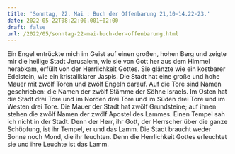 ```yaml
---
title: 'Sonntag, 22. Mai : Buch der Offenbarung 21,10-14.22-23.'
date: 2022-05-22T08:22:00.001+02:00
draft: false
url: /2022/05/sonntag-22-mai-buch-der-offenbarung.html
---
```


Ein Engel entrückte mich im Geist auf einen großen, hohen Berg und zeigte mir die heilige Stadt Jerusalem, wie sie von Gott her aus dem Himmel herabkam, erfüllt von der Herrlichkeit Gottes. Sie glänzte wie ein kostbarer Edelstein, wie ein kristallklarer Jaspis. Die Stadt hat eine große und hohe Mauer mit zwölf Toren und zwölf Engeln darauf. Auf die Tore sind Namen geschrieben: die Namen der zwölf Stämme der Söhne Israels. Im Osten hat die Stadt drei Tore und im Norden drei Tore und im Süden drei Tore und im Westen drei Tore. Die Mauer der Stadt hat zwölf Grundsteine; auf ihnen stehen die zwölf Namen der zwölf Apostel des Lammes. Einen Tempel sah ich nicht in der Stadt. Denn der Herr, ihr Gott, der Herrscher über die ganze Schöpfung, ist ihr Tempel, er und das Lamm. Die Stadt braucht weder Sonne noch Mond, die ihr leuchten. Denn die Herrlichkeit Gottes erleuchtet sie und ihre Leuchte ist das Lamm.